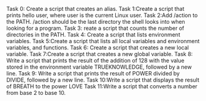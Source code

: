 Task 0: Create a script that creates an alias.
Task 1:Create a script that prints hello user, where user is the current Linux user.
Task 2:Add /action to the PATH. /action should be the last directory the shell looks into when looking for a program.
Task 3: reate a script that counts the number of directories in the PATH.
Task 4: Create a script that lists environment variables.
Task 5:Create a script that lists all local variables and environment variables, and functions.
Task 6: Create a script that creates a new local variable.
Task 7:Create a script that creates a new global variable.
Task 8: Write a script that prints the result of the addition of 128 with the value stored in the environment variable TRUEKNOWLEDGE, followed by a new line.
Task 9: Write a script that prints the result of POWER divided by DIVIDE, followed by a new line.
Task 10:Write a script that displays the result of BREATH to the power LOVE
Task 11:Write a script that converts a number from base 2 to base 10.
